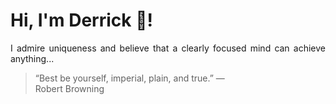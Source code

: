 # Hi, I'm Derrick 👋!
<p align="justify">I admire uniqueness and believe that a clearly focused mind can achieve anything...</p> 
<!-- #quote-start -->
<blockquote>&ldquo;Best be yourself, imperial, plain, and true.&rdquo; &mdash; <footer>Robert Browning</footer></blockquote>
<!-- #quote-end -->
